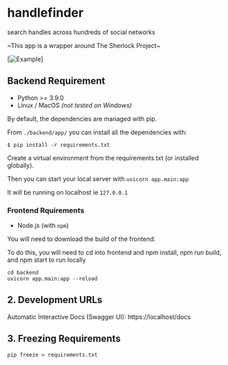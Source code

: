 # handlefinder
search handles across hundreds of social networks

~This app is a wrapper around The Sherlock Project~

[![Example](https://avoidcheaters.fra1.digitaloceanspaces.com/Screenshot%202022-11-23%20at%208.32.37%20AM.png)]

## Backend Requirement
- Python >= 3.9.0
- Linux / MacOS _(not tested on Windows)_

By default, the dependencies are managed with pip.

From `./backend/app/` you can install all the dependencies with:

```console
$ pip install -r requirements.txt
```

Create a virtual environment from the requirements.txt (or installed globally).

Then you can start your local server with `uvicorn app.main:app`

It will be running on localhost ie `127.0.0.1`

### Frontend Rquirements

- Node.js (with `npm`)

You will need to download the build of the frontend. 

To do this, you will need to cd into frontend and npm install, npm run build, and npm start to run locally
```
cd backend
uvicorn app.main:app --reload
```
## 2. Development URLs

Automatic Interactive Docs (Swagger UI): https://localhost/docs

## 3. Freezing Requirements

`pip freeze > requirements.txt`

